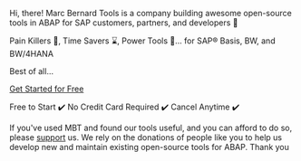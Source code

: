 Hi, there! Marc Bernard Tools is a company building awesome open-source tools in ABAP for SAP customers, partners, and developers 👋

Pain Killers 💊, Time Savers ⌛️, Power Tools 🚀... for SAP® Basis, BW, and BW/4HANA

Best of all...

[Get Started for Free](https://marcbernardtools.com/tools/pricing)

Free to Start ✔️ No Credit Card Required ✔️ Cancel Anytime ✔️

If you've used MBT and found our tools useful, and you can afford to do so, please [support](https://github.com/sponsors/Marc-Bernard-Tools) us.
We rely on the donations of people like you to help us develop new and maintain existing open-source tools for ABAP. Thank you 
